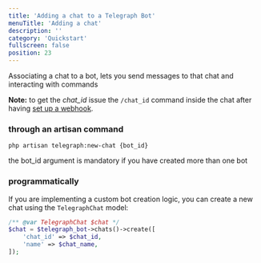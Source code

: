 ```yaml
---
title: 'Adding a chat to a Telegraph Bot'
menuTitle: 'Adding a chat'
description: ''
category: 'Quickstart'
fullscreen: false 
position: 23
---
```



Associating a chat to a bot, lets you send messages to that chat and interacting with commands

<alert type="info">**Note:** to get the _chat_id_ issue the `/chat_id` command inside the chat after having [set up a webhook](quickstart/setting-webhook).</alert>


### through an artisan command

```shell
php artisan telegraph:new-chat {bot_id}
```

the bot_id argument is mandatory if you have created more than one bot

### programmatically

If you are implementing a custom bot creation logic, you can create a new chat using the `TelegraphChat` model:

```php
/** @var TelegraphChat $chat */
$chat = $telegraph_bot->chats()->create([
    'chat_id' => $chat_id,
    'name' => $chat_name,
]);
```
